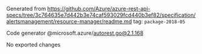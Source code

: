 Generated from https://github.com/Azure/azure-rest-api-specs/tree/3c764635e7d442b3e74caf593029fcd440b3ef82/specification/alertsmanagement/resource-manager/readme.md tag: `package-2018-05`

Code generator @microsoft.azure/autorest.go@2.1.168

No exported changes